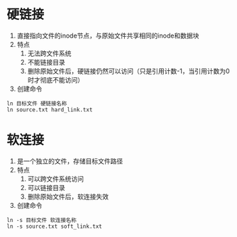 # 硬链接
1. 直接指向文件的inode节点，与原始文件共享相同的inode和数据块
2. 特点
	1. 无法跨文件系统
	2. 不能链接目录
	3. 删除原始文件后，硬链接仍然可以访问（只是引用计数-1，当引用计数为0时才彻底不能访问）
3. 创建命令
```
ln 目标文件 硬链接名称
ln source.txt hard_link.txt
```

# 软连接
1. 是一个独立的文件，存储目标文件路径
2. 特点
	1. 可以跨文件系统访问
	2. 可以链接目录
	3. 删除原始文件后，软连接失效
3. 创建命令
```
ln -s 目标文件 软连接名称
ln -s source.txt soft_link.txt
```